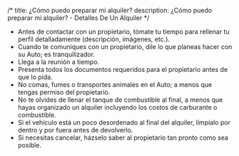 /*title: ¿Cómo puedo preparar mi alquiler?description: ¿Cómo puedo preparar mi alquiler? - Detalles De Un Alquiler*/* Antes de contactar con un propietario, tómate tu tiempo para rellenar tu perfil detalladamente (descripción, imágenes, etc.).* Cuando te comuniques con un propietario, dile lo que planeas hacer con su Auto; es tranquilizador.* Llega a la reunión a tiempo.* Presenta todos los documentos requeridos para el propietario antes de que lo pida.* No comas, fumes o transportes animales en el Auto; a menos que tengas permiso del propietario.* No te olvides de llenar el tanque de combustible al final, a menos que hayas organizado un alquiler incluyendo los costos de carburante o combustible.* Si el vehículo está un poco desordenado al final del alquiler, límpialo por dentro y por fuera antes de devolverlo.* Si necesitas cancelar, házselo saber al propietario tan pronto como sea posible.